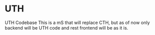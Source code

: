 # UTH
UTH Codebase
This is a mS that will replace CTH, but as of now only backend will be UTH code and rest frontend will be as it is.
